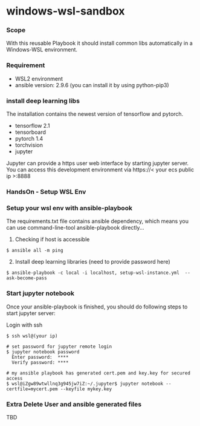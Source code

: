 # windows-wsl-sandbox

### Scope

With this reusable Playbook it should install common libs automatically in a Windows-WSL environment.

### Requirement

* WSL2 environment
* ansible version: 2.9.6 (you can install it by using python-pip3)

### install deep learning libs

The installation contains the newest version of tensorflow and pytorch.

* tensorflow 2.1
* tensorboard
* pytorch 1.4 
* torchvision
* jupyter

Jupyter can provide a https user web interface by starting jupyter server. You can access this development environment via https://< your ecs public ip >:8888

### HandsOn - Setup WSL Env

### Setup your wsl env with ansible-playbook
The requirements.txt file contains ansible dependency, which means you can use command-line-tool ansible-playbook directly...

1. Checking if host is accessible

```
$ ansible all -m ping
```
2. Install deep learning libraries (need to provide password here)
```
$ ansible-playbook -c local -i localhost, setup-wsl-instance.yml  --ask-become-pass
```

### Start jupyter notebook
Once your ansible-playbook is finished, you should do following steps to start jupyter server:

Login with ssh

```
$ ssh wsl@(your ip)

# set password for jupyter remote login
$ jupyter notebook password
  Enter password:  ****
  Verify password: ****
  
# my ansible playbook has generated cert.pem and key.key for secured access
$ wsl@iZgw89wtwllnq3g945jw7iZ:~/.jupyter$ jupyter notebook --certfile=mycert.pem --keyfile mykey.key
```

### Extra Delete User and ansible generated files
TBD